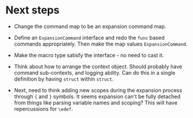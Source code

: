 # Next steps

- Change the command map to be an expansion command map.

- Define an `ExpansionCommand` interface and redo the
    `func` based commands appropriately.
    Then make the map values `ExpansionCommand`.

- Make the macro type satisfy the interface -
    no need to cast it.
    
- Think about how to arrange the context object.
    Should probably have command sub-contexts,
    and logging ability.
    Can do this in a single definition
    by having `struct` within `struct`.
    
- Next, need to think adding new scopes during the
    expansion process through `{` and `}` symbols.
    It seems expansion can't be fully detached
    from things like parsing variable names and
    scoping?
    This will have repercussions for `\edef`.
